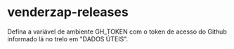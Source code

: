 # venderzap-releases
Defina a variável de ambiente GH_TOKEN com o token de acesso do Github informado lá no trelo em "DADOS ÚTEIS".

